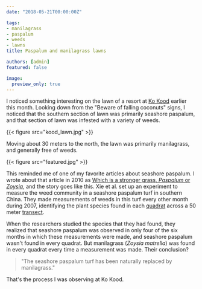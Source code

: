 ```yaml
---
date: "2018-05-21T00:00:00Z"

tags:
- manilagrass
- paspalum
- weeds
- lawns
title: Paspalum and manilagrass lawns

authors: [admin]
featured: false

image:
  preview_only: true
---
```


I noticed something interesting on the lawn of a resort at [Ko Kood](https://www.travelfish.org/location/thailand/eastern_thailand/trat/ko_kut) earlier this month. Looking down from the "Beware of falling coconuts" signs, I noticed that the southern section of lawn was primarily seashore paspalum, and that section of lawn was infested with a variety of weeds.

{{< figure src="kood_lawn.jpg" >}}

Moving about 30 meters to the north, the lawn was primarily manilagrass, and generally free of weeds.

{{< figure src="featured.jpg" >}}

This reminded me of one of my favorite articles about seashore paspalum. I wrote about that article in 2010 as [Which is a stronger grass, *Paspalum* or *Zoysia*](http://www.blog.asianturfgrass.com/2010/09/which-is-a-stronger-grass-paspalum-or-zoysia.html), and the story goes like this. Xie et al. set up an experiment to measure the weed community in a seashore paspalum turf in southern China. They made measurements of weeds in this turf every other month during 2007, identifying the plant species found in each [quadrat](https://en.oxforddictionaries.com/definition/quadrat) across a 50 meter [transect](https://en.oxforddictionaries.com/definition/transect). 

When the researchers studied the species that they had found, they realized that seashore paspalum was observed in only four of the six months in which these measurements were made, and seashore paspalum wasn't found in every quadrat. But manilagrass (*Zoysia matrella*) was found in every quadrat every time a measurement was made. Their conclusion? 

> "The seashore paspalum turf has been naturally replaced by manilagrass."

That's the process I was observing at Ko Kood.

